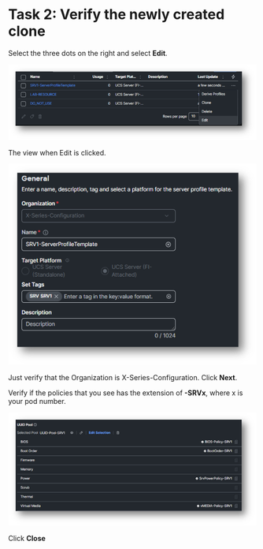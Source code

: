 # Task 2: Verify the newly created clone

Select the three dots on the right and select **Edit**.

![Verify The Newly Created Clone 1](./VerifyClone1.png "Verify The Newly Created Clone 1")

The view when Edit is clicked.

![Verify The Newly Created Clone 2](./VerifyClone2.png "Verify The Newly Created Clone 2")

Just verify that the Organization is X-Series-Configuration.
Click **Next**.

Verify if the policies that you see has the extension of **-SRVx**, where x is your pod number.

![Verify The Newly Created Clone 3](./VerifyClone3.png "Verify The Newly Created Clone 3")

Click **Close**